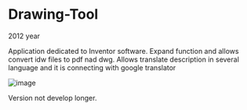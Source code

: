 # Drawing-Tool
2012 year

Application dedicated to Inventor software. Expand function and allows convert idw files to pdf nad dwg.
Allows translate description  in several language and it is connecting with google translator

![image](https://user-images.githubusercontent.com/94799210/144724713-81b716ad-aa66-4f2d-9492-31b62af30ce9.png)

Version not develop longer.

